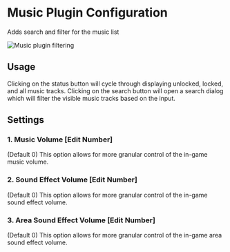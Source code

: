# Music Plugin Configuration
Adds search and filter for the music list

![Music plugin filtering](https://runelite.net/img/blog/1.5.25-Release/music-filter.png)

## Usage

Clicking on the status button will cycle through displaying unlocked, locked, and all music tracks. Clicking on the search button will open a search dialog which will filter the visible music tracks based on the input.

## Settings

### 1. Music Volume [Edit Number]

(Default 0) This option allows for more granular control of the in-game music volume.

### 2. Sound Effect Volume [Edit Number]

(Default 0) This option allows for more granular control of the in-game sound effect volume.

### 3. Area Sound Effect Volume [Edit Number]

(Default 0) This option allows for more granular control of the in-game area sound effect volume.
